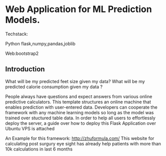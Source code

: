 # Web Application for ML Prediction Models.

Techstack: 

Python flask,numpy,pandas,joblib

Web:bootstrap2

## Introduction

What will be my predicted feet size given my data?
What will be my predicted calorie consumption given my data ?

People always have questions and expect answers from various online predictive calculators. This template structures an online machine that enables prediction with user-entered data. Developers can cooperate the framework with any machine learning models so long as the model was trained over stuctured table data. In order to help all users to effortlessly deploy the server, a guide over how to deploy this Flask Application over Ubuntu VPS is attached  


An Example for this framework: http://zhuformula.com/
This website for calculating post surgury eye sight has already help patients with more than 10k calculations in last 6 months 
